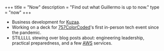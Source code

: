 +++
title = "Now"
description = "Find out what Guillermo is up to now."
type = "now"
+++

* Business development for [Kuzaa](https://wearekuzaa.com).
* Working on a deck for [757ColorCoded](https://757colorcoded.org)'s first in-person tech event since the pandemic.
* STILLLLL stewing over blog posts about: engineering leadership, practical preparedness, and a few [AWS](https://aws.amazon.com) services.
